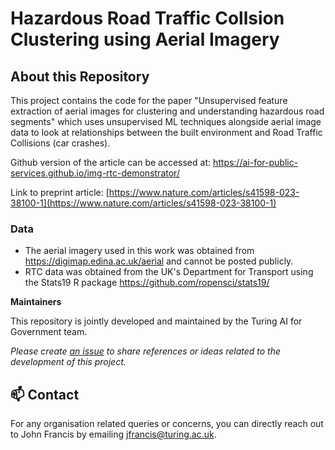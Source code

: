 # Hazardous Road Traffic Collsion Clustering using Aerial Imagery


## About this Repository

This project contains the code for the paper "Unsupervised feature extraction of aerial images for clustering and understanding hazardous road segments" which uses unsupervised ML techniques alongside aerial image data to look at relationships between the built environment and Road Traffic Collisions (car crashes).

Github version of the article can be accessed at: https://ai-for-public-services.github.io/img-rtc-demonstrator/

Link to preprint article: [https://www.nature.com/articles/s41598-023-38100-1](https://www.nature.com/articles/s41598-023-38100-1)

### Data
- The aerial imagery used in this work was obtained from https://digimap.edina.ac.uk/aerial and cannot be posted publicly.
- RTC data was obtained from the UK's Department for Transport using the Stats19 R package https://github.com/ropensci/stats19/

**Maintainers**

This repository is jointly developed and maintained by the Turing AI for Government team.

*Please create [an issue](../../issues) to share references or ideas related to the development of this project.*

📫 Contact
---

For any organisation related queries or concerns, you can directly reach out to John Francis by emailing [jfrancis@turing.ac.uk](mailto:jfrancis@turing.ac.uk).

